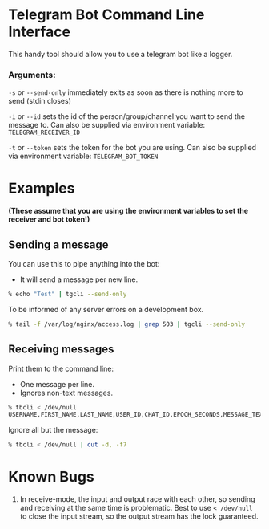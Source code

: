 # Telegram Bot Command Line Interface

This handy tool should allow you to use a telegram bot like a logger.

### Arguments:

`-s` or `--send-only` immediately exits as soon as there is nothing more to send (stdin closes)

`-i` or `--id` sets the id of the person/group/channel you want to send the message to.
Can also be supplied via environment variable: `TELEGRAM_RECEIVER_ID`

`-t` or `--token` sets the token for the bot you are using.
Can also be supplied via environment variable: `TELEGRAM_BOT_TOKEN`

# Examples

__(These assume that you are using the environment variables to set the receiver and bot token!)__

## Sending a message

You can use this to pipe anything into the bot:
- It will send a message per new line.

```bash
% echo "Test" | tgcli --send-only
```

To be informed of any server errors on a development box.

```bash
% tail -f /var/log/nginx/access.log | grep 503 | tgcli --send-only
```

## Receiving messages

Print them to the command line:
- One message per line.
- Ignores non-text messages.

```bash
% tbcli < /dev/null
USERNAME,FIRST_NAME,LAST_NAME,USER_ID,CHAT_ID,EPOCH_SECONDS,MESSAGE_TEXT
```

Ignore all but the message:
```bash
% tbcli < /dev/null | cut -d, -f7
``` 

# Known Bugs

1. In receive-mode, the input and output race with each other, so sending and receiving at the same time is problematic.
   Best to use `< /dev/null` to close the input stream, so the output stream has the lock guaranteed.
